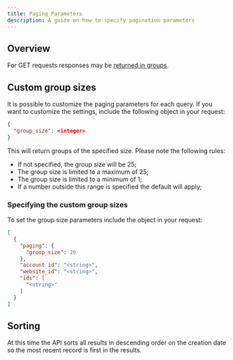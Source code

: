 ```yaml
---
title: Paging Parameters
description: A guide on how to specify pagination parameters
---
```


## Overview

For GET requests responses may be [returned in groups](./results-paging).

## Custom group sizes

It is possible to customize the paging parameters for each query. If you want to customize the settings, include the following object in your request:

```JSON
{
  "group_size": <integer>
}
```

This will return groups of the specified size. Please note the following rules:

- If not specified, the group size will be 25;
- The group size is limited to a maximum of 25;
- The group size is limited to a minimum of 1; 
- If a number outside this range is specified the default will apply; 

### Specifying the custom group sizes

To set the group size parameters include the object in your request:

```JSON
[
  {
    "paging": {
      "group_size": 20
    },
    "account_id": "<string>",
    "website_id": "<string>",
    "ids": [
      "<string>"
    ]
  }
]
```

## Sorting

At this time the API sorts all results in descending order on the creation date so the most recent record is first in the results.
